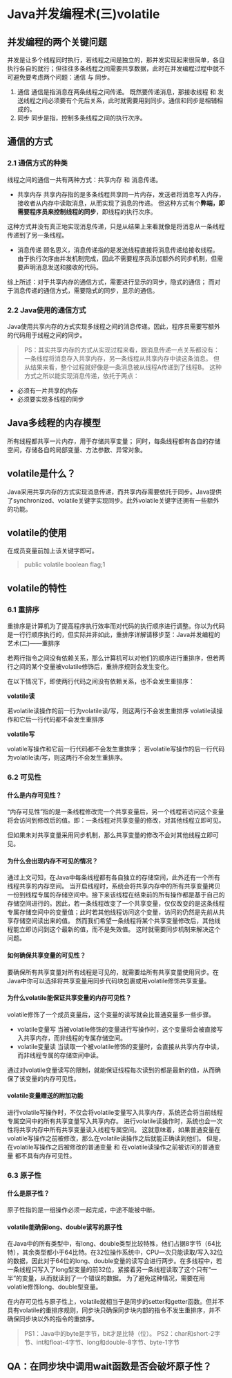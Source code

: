 #  Java并发编程术(三)volatile

## 并发编程的两个关键问题

并发是让多个线程同时执行，若线程之间是独立的，那并发实现起来很简单，各自执行各自的就行；但往往多条线程之间需要共享数据，此时在并发编程过程中就不可避免要考虑两个问题：通信 与 同步。

1. 通信 
   通信是指消息在两条线程之间传递。 
   既然要传递消息，那接收线程 和 发送线程之间必须要有个先后关系，此时就需要用到同步。通信和同步是相辅相成的。
2. 同步 
   同步是指，控制多条线程之间的执行次序。



## 通信的方式

### 2.1 通信方式的种类

线程之间的通信一共有两种方式：共享内存 和 消息传递。

- 共享内存 
  共享内存指的是多条线程共享同一片内存，发送者将消息写入内存，接收者从内存中读取消息，从而实现了消息的传递。 
  但这种方式有个**弊端，即需要程序员来控制线程的同步**，即线程的执行次序。


这种方式并没有真正地实现消息传递，只是从结果上来看就像是将消息从一条线程传递到了另一条线程。

- 消息传递 
  顾名思义，消息传递指的是发送线程直接将消息传递给接收线程。 
  由于执行次序由并发机制完成，因此不需要程序员添加额外的同步机制，但需要声明消息发送和接收的代码。

综上所述：对于共享内存的通信方式，需要进行显示的同步，隐式的通信； 
而对于消息传递的通信方式，需要隐式的同步，显示的通信。



### 2.2 Java使用的通信方式

Java使用共享内存的方式实现多线程之间的消息传递。因此，程序员需要写额外的代码用于线程之间的同步。

> PS：其实共享内存的方式从实现过程来看，跟消息传递一点关系都没有：一条线程将消息存入共享内存，另一条线程从共享内存中读这条消息。 
> 但从结果来看，整个过程就好像是一条消息被从线程A传递到了线程B。 
> 这种方式之所以能实现消息传递，依托于两点：

- 必须有一片共享的内存
- 必须要实现多线程的同步



## Java多线程的内存模型

所有线程都共享一片内存，用于存储共享变量； 
同时，每条线程都有各自的存储空间，存储各自的局部变量、方法参数、异常对象。



## volatile是什么？

Java采用共享内存的方式实现消息传递，而共享内存需要依托于同步。Java提供了synchronized、volatile关键字实现同步。此外volatile关键字还拥有一些额外的功能。



## volatile的使用

在成员变量前加上该关键字即可。

> public volatile boolean flag;1
>



## volatile的特性



### 6.1 重排序

重排序是计算机为了提高程序执行效率而对代码的执行顺序进行调整。你以为代码是一行行顺序执行的，但实际并非如此，重排序详解请移步至：Java并发编程的艺术(二)——重排序

若两行指令之间没有依赖关系，那么计算机可以对他们的顺序进行重排序，但若两行之间的某个变量被volatile修饰后，重排序规则会发生变化。

在以下情况下，即使两行代码之间没有依赖关系，也不会发生重排序：

**volatile读**

若volatile读操作的前一行为volatile读/写，则这两行不会发生重排序
volatile读操作和它后一行代码都不会发生重排序

**volatile写**

volatile写操作和它前一行代码都不会发生重排序；
若volatile写操作的后一行代码为volatile读/写，则这两行不会发生重排序。



### 6.2 可见性



#### 什么是内存可见性？

“内存可见性”指的是一条线程修改完一个共享变量后，另一个线程若访问这个变量将会访问到修改后的值。即：一条线程对共享变量的修改，对其他线程立即可见。 

但如果未对共享变量采用同步机制，那么共享变量的修改不会对其他线程立即可见。



#### 为什么会出现内存不可见的情况？

通过上文可知，在Java中每条线程都有各自独立的存储空间，此外还有一个所有线程共享的内存空间。 
当开启线程时，系统会将共享内存中的所有共享变量拷贝一份到线程专属的存储空间中。接下来该线程在结束前的所有操作都是基于自己的存储空间进行的。因此，若一条线程改变了一个共享变量，仅仅改变的是这条线程专属存储空间中的变量值；此时若其他线程访问这个变量，访问的仍然是先前从共享存储空间读出来的值。 
然而我们希望一条线程将某个共享变量修改后，其他线程能立即访问到这个最新的值，而不是失效值。 
这时就需要同步机制来解决这个问题。



#### 如何确保共享变量的可见性？

要确保所有共享变量对所有线程是可见的，就需要给所有共享变量使用同步。在Java中你可以选择将共享变量用同步代码块包裹或用volatile修饰共享变量。



#### 为什么volatile能保证共享变量的内存可见性？

volatile修饰了一个成员变量后，这个变量的读写就会比普通变量多一些步骤。

- volatile变量写 
  当被volatile修饰的变量进行写操作时，这个变量将会被直接写入共享内存，而非线程的专属存储空间。
- volatile变量读 
  当读取一个被volatile修饰的变量时，会直接从共享内存中读，而非线程专属的存储空间中读。


通过对volatile变量读写的限制，就能保证线程每次读到的都是最新的值，从而确保了该变量的内存可见性。



#### volatile变量赠送的附加功能

进行volatile写操作时，不仅会将volatile变量写入共享内存，系统还会将当前线程专属空间中的所有共享变量写入共享内存。 
进行volatile读操作时，系统也会一次性将共享内存中所有共享变量读入线程专属空间。 
这就意味着，如果普通变量在volatile写操作之前被修改，那么在volatile读操作之后就能正确读到他们。 
但是，在volatile写操作之后被修改的普通变量 和 在volatile读操作之前被访问的普通变量 都不具有内存可见性。



### 6.3 原子性



#### 什么是原子性？

原子性指的是一组操作必须一起完成，中途不能被中断。

#### volatile能确保long、double读写的原子性

在Java中的所有类型中，有long、double类型比较特殊，他们占据8字节（64比特），其余类型都小于64比特。在32位操作系统中，CPU一次只能读取/写入32位的数据，因此对于64位的long、double变量的读写会进行两步。在多线程中，若一条线程只写入了long型变量的前32位，紧接着另一条线程读取了这个只有“一半”的变量，从而就读到了一个错误的数据。 
为了避免这种情况，需要在用volatile修饰long、double型变量。

在内存可见性与原子性上，volatile就相当于是同步的setter和getter函数。但并不具有volatile的重排序规则，同步块只确保同步块内部的指令不发生重排序，并不确保同步块以外的指令的重排序。

> PS1：Java中的byte是字节，bit才是比特（位）。 
> PS2：char和short-2字节、int和float-4字节、long和double-8字节、byte-1字节
>



QA：在同步块中调用wait函数是否会破坏原子性？
--------------------- 